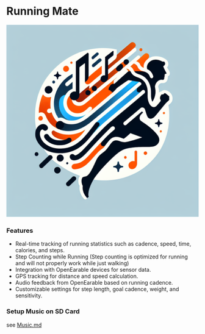 # Running Mate

![Logo](assets/logo.png)

### Features

- Real-time tracking of running statistics such as cadence, speed, time, calories, and steps.
- Step Counting while Running (Step counting is optimized for running and will not properly work while just walking)
- Integration with OpenEarable devices for sensor data.
- GPS tracking for distance and speed calculation.
- Audio feedback from OpenEarable based on running cadence.
- Customizable settings for step length, goal cadence, weight, and sensitivity.

### Setup Music on SD Card
see [Music.md](assets/music.md)
